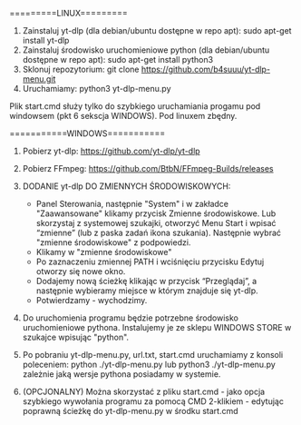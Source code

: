 =========LINUX=========


1. Zainstaluj yt-dlp (dla debian/ubuntu dostępne w repo apt):
    sudo apt-get install yt-dlp 
2. Zainstaluj środowisko uruchomieniowe python (dla debian/ubuntu dostępne w repo apt):
    sudo apt-get install python3
3. Sklonuj repozytorium:
    git clone https://github.com/b4suuu/yt-dlp-menu.git
4. Uruchamiamy:
    python3 yt-dlp-menu.py

Plik start.cmd służy tylko do szybkiego uruchamiania progamu pod windowsem (pkt 6 sekscja WINDOWS). Pod linuxem zbędny. 


===========WINDOWS===========


1. Pobierz yt-dlp:
https://github.com/yt-dlp/yt-dlp

2. Pobierz FFmpeg:
https://github.com/BtbN/FFmpeg-Builds/releases



3. DODANIE yt-dlp DO ZMIENNYCH ŚRODOWISKOWYCH:

    - Panel Sterowania, następnie "System" i w zakładce "Zaawansowane" klikamy przycisk Zmienne środowiskowe.
      Lub skorzystaj z systemowej szukajki, otworzyć Menu Start i wpisać “zmienne” (lub z paska zadań ikona szukania). Następnie wybrać "zmienne środowiskowe" z podpowiedzi.
    - Klikamy w "zmienne środowiskowe"
    - Po zaznaczeniu zmiennej PATH i wciśnięciu przycisku Edytuj otworzy się nowe okno.
    - Dodajemy nową ścieżkę klikając w przycisk “Przeglądaj”, a następnie wybieramy miejsce w którym znajduje się yt-dlp.
    - Potwierdzamy - wychodzimy.

4. Do uruchomienia programu będzie potrzebne środowisko uruchomieniowe pythona. Instalujemy je ze sklepu WINDOWS STORE w szukajce wpisując "python".

5. Po pobraniu yt-dlp-menu.py, url.txt, start.cmd uruchamiamy z konsoli poleceniem:
    python ./yt-dlp-menu.py    lub   python3 ./yt-dlp-menu.py   zależnie jaką wersje pythona posiadamy w systemie.

6. (OPCJONALNY) Można skorzystać z pliku start.cmd  - jako opcja szybkiego wywołania programu za pomocą CMD 2-klikiem - edytując poprawną ścieżkę do yt-dlp-menu.py w środku start.cmd
